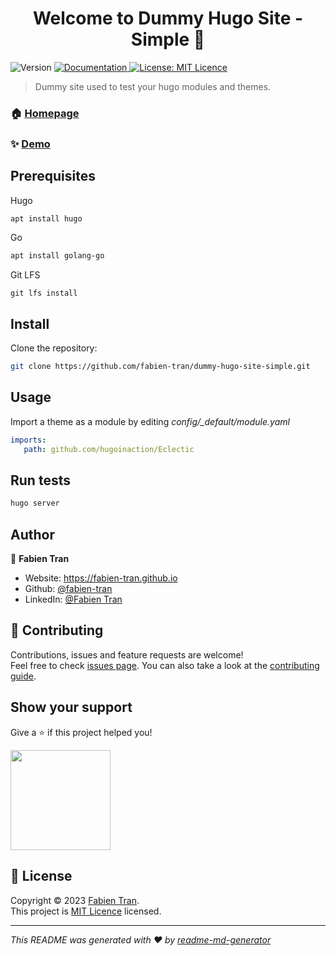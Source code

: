 <h1 align="center">Welcome to Dummy Hugo Site - Simple 👋</h1>
<p>
  <img alt="Version" src="https://img.shields.io/badge/version-0.1.0-blue.svg?cacheSeconds=2592000" />
  <a href="https://github.com/fabien-tran/dummy-hugo-site-simple/blob/main/README.md" target="_blank">
    <img alt="Documentation" src="https://img.shields.io/badge/documentation-yes-brightgreen.svg" />
  </a>
  <a href="asasas" target="_blank">
    <img alt="License: MIT Licence" src="https://img.shields.io/badge/License-MIT Licence-yellow.svg" />
  </a>
</p>

> Dummy site used to test your hugo modules and themes.

### 🏠 [Homepage](https://github.com/fabien-tran)

### ✨ [Demo](https://fabien-tran.github.io/dummy-hugo-site-simple/)

## Prerequisites

Hugo
```sh
apt install hugo
```

Go
```sh
apt install golang-go
```

Git LFS
```
git lfs install
```

## Install

Clone the repository:
```sh
git clone https://github.com/fabien-tran/dummy-hugo-site-simple.git
```

## Usage

Import a theme as a module by editing *config/_default/module.yaml*
```yml
imports:
   path: github.com/hugoinaction/Eclectic
```

## Run tests

```sh
hugo server
```

## Author

👤 **Fabien Tran**

* Website: https://fabien-tran.github.io
* Github: [@fabien-tran](https://github.com/fabien-tran)
* LinkedIn: [@Fabien Tran](https://linkedin.com/in/Fabien_Tran)

## 🤝 Contributing

Contributions, issues and feature requests are welcome!<br />Feel free to check [issues page](asassaas). You can also take a look at the [contributing guide](asssaas).

## Show your support

Give a ⭐️ if this project helped you!

<a href="https://www.patreon.com/ft">
  <img src="https://c5.patreon.com/external/logo/become_a_patron_button@2x.png" width="160">
</a>

## 📝 License

Copyright © 2023 [Fabien Tran](https://github.com/fabien-tran).<br />
This project is [MIT Licence](LICENSE) licensed.

***
_This README was generated with ❤️ by [readme-md-generator](https://github.com/kefranabg/readme-md-generator)_